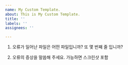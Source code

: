 ```yaml
---
name: My Custom Template.
about: This is My Custom Template.
title: ''
labels: ''
assignees: ''

---
```


1. 오류가 일어난 파일은 어떤 파일입니까? 또 몇 번째 줄 입니까?

2. 오류의 증상을 말씀해 주세요. 가능하면 스크린샷 포함
